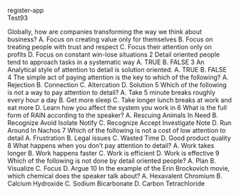 register-app
<br>
Test93

Globally, how are companies transforming the way we think about business?
A. Focus on creating value only for themselves
B. Focus on treating people with trust and respect
C. Focus their attention only on profits
D. Focus on constant win-lose situations
2
Detail oriented people tend to approach tasks in a systematic way
A. TRUE
B. FALSE
3
An Analytical style of attention to detail is solution oriented.
A. TRUE
B. FALSE
4
The simple act of paying attention is the key to which of the following?
A. Rejection
B. Connection
C. Altercation
D. Solution
5
Which of the following is not a way to pay attention to detail?
A. Take 5 minute breaks roughly every hour a day
B. Get more sleep
C. Take longer lunch breaks at work and eat more
D. Learn how you affect the system you work in
6
What is the full form of RAIN according to the speaker?
A. Rescuing Animals In Need
B. Recognize Avoid Isolate Notify
C. Recognize Accept Investigate Note
D. Run Around In Nachos
7
Which of the following is not a cost of low attention to detail
A. Frustration
B. Legal issues
C. Wasted Time
D. Good product quality
8
What happens when you don’t pay attention to detail?
A. Work takes longer
B. Work happens faster
C. Work is efficient
D. Work is effective
9
Which of the following is not done by detail oriented people?
A. Plan
B. Visualize
C. Focus
D. Argue
10
In the example of the Erin Brockovich movie, which chemical does the speaker talk about?
A. Hexavalent Chromium
B. Calcium Hydroxide
C. Sodium Bicarbonate
D. Carbon Tetrachloride

